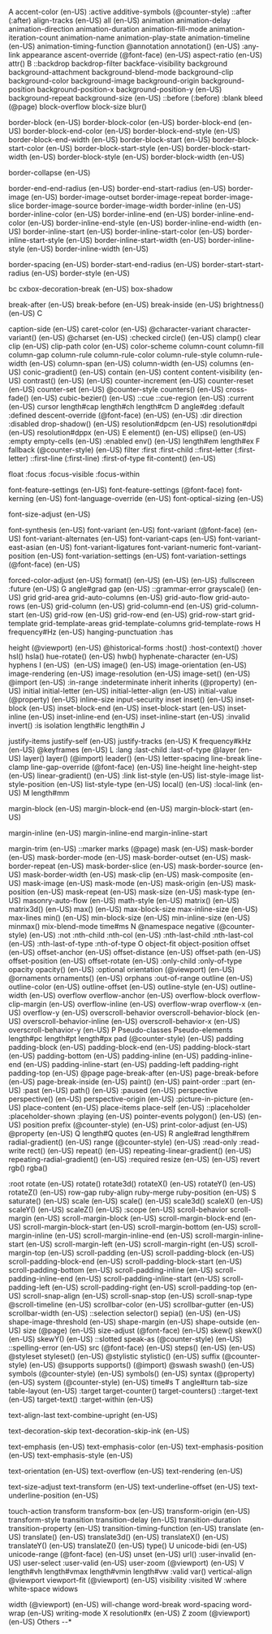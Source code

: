 
A
accent-color (en-US)
:active
additive-symbols (@counter-style)
::after (:after)
align-tracks (en-US)
all
<an-plus-b>
<angle>
<angle-percentage> (en-US)
animation
animation-delay
animation-direction
animation-duration
animation-fill-mode
animation-iteration-count
animation-name
animation-play-state
animation-timeline (en-US)
animation-timing-function
@annotation
annotation() (en-US)
:any-link
appearance
ascent-override (@font-face) (en-US)
aspect-ratio (en-US)
attr()
B
::backdrop
backdrop-filter
backface-visibility
background
background-attachment
background-blend-mode
background-clip
background-color
background-image
background-origin
background-position
background-position-x
background-position-y (en-US)
background-repeat
background-size
<basic-shape> (en-US)
::before (:before)
:blank
bleed (@page)
<blend-mode>
block-overflow
block-size
blur()
<!-- border -->
border-block (en-US)
border-block-color (en-US)
border-block-end (en-US)
border-block-end-color (en-US)
border-block-end-style (en-US)
border-block-end-width (en-US)
border-block-start (en-US)
border-block-start-color (en-US)
border-block-start-style (en-US)
border-block-start-width (en-US)
border-block-style (en-US)
border-block-width (en-US)
<!-- border-bottom
border-bottom-color (en-US) -->
<!-- border-bottom-left-radius (en-US)
border-bottom-right-radius (en-US) -->
<!-- border-bottom-style (en-US)
border-bottom-width (en-US) -->
border-collapse (en-US)
<!-- border-color (en-US) -->
border-end-end-radius (en-US)
border-end-start-radius (en-US)
border-image (en-US)
border-image-outset
border-image-repeat
border-image-slice
border-image-source
border-image-width
border-inline (en-US)
border-inline-color (en-US)
border-inline-end (en-US)
border-inline-end-color (en-US)
border-inline-end-style (en-US)
border-inline-end-width (en-US)
border-inline-start (en-US)
border-inline-start-color (en-US)
border-inline-start-style (en-US)
border-inline-start-width (en-US)
border-inline-style (en-US)
border-inline-width (en-US)
<!-- border-left (en-US)
border-left-color (en-US)
border-left-style (en-US)
border-left-width (en-US) -->
<!-- border-radius -->
<!-- border-right (en-US)
border-right-color (en-US)
border-right-style (en-US)
border-right-width (en-US) -->
border-spacing (en-US)
border-start-end-radius (en-US)
border-start-start-radius (en-US)
border-style (en-US)
<!-- border-top (en-US)
border-top-color (en-US) -->
<!-- border-top-left-radius (en-US)
border-top-right-radius (en-US) -->
<!-- border-top-style (en-US)
border-top-width (en-US)
border-width -->
bc cxbox-decoration-break (en-US)
box-shadow
<!-- box-sizing -->
break-after (en-US)
break-before (en-US)
break-inside (en-US)
brightness() (en-US)
C

caption-side (en-US)
caret-color (en-US)
@character-variant
character-variant() (en-US)
@charset (en-US)
:checked
circle() (en-US)
clamp()
clear
clip (en-US)
clip-path
color (en-US)
color-scheme
column-count
column-fill
column-gap
column-rule
column-rule-color
column-rule-style
column-rule-width (en-US)
column-span (en-US)
column-width (en-US)
columns (en-US)
conic-gradient() (en-US)
contain (en-US)
content
content-visibility (en-US)
contrast() (en-US)
<counter> (en-US)
counter-increment (en-US)
counter-reset (en-US)
counter-set (en-US)
@counter-style
counters() (en-US)
cross-fade() (en-US)
cubic-bezier() (en-US)
::cue
::cue-region (en-US)
:current (en-US)
cursor
<custom-ident>
length#cap
length#ch
length#cm
D
angle#deg
:default
:defined
descent-override (@font-face) (en-US)
<dimension> (en-US)
:dir
direction
:disabled
drop-shadow() (en-US)
resolution#dpcm (en-US)
resolution#dpi (en-US)
resolution#dppx (en-US)
E
element() (en-US)
ellipse() (en-US)
:empty
empty-cells (en-US)
:enabled
env() (en-US)
length#em
length#ex
F
fallback (@counter-style) (en-US)
filter
<filter-function>
:first
:first-child
::first-letter (:first-letter)
::first-line (:first-line)
:first-of-type
fit-content() (en-US)

float
:focus
:focus-visible
:focus-within
<!-- font -->
<!-- font-family -->
font-feature-settings (en-US)
font-feature-settings (@font-face)
font-kerning (en-US)
font-language-override (en-US)
font-optical-sizing (en-US)
<!-- font-size -->
font-size-adjust (en-US)
<!-- font-stretch (en-US) -->
<!-- font-style -->
font-synthesis (en-US)
font-variant (en-US)
font-variant (@font-face) (en-US)
font-variant-alternates (en-US)
font-variant-caps (en-US)
font-variant-east-asian (en-US)
font-variant-ligatures
font-variant-numeric
font-variant-position (en-US)
font-variation-settings (en-US)
font-variation-settings (@font-face) (en-US)
<!-- font-weight -->
forced-color-adjust (en-US)
format() (en-US)
<frequency> (en-US)
<frequency-percentage> (en-US)
:fullscreen
:future (en-US)
G
angle#grad
gap
<gradient> (en-US)
::grammar-error
grayscale() (en-US)
grid
grid-area
grid-auto-columns (en-US)
grid-auto-flow
grid-auto-rows (en-US)
grid-column (en-US)
grid-column-end (en-US)
grid-column-start (en-US)
grid-row (en-US)
grid-row-end (en-US)
grid-row-start
grid-template
grid-template-areas
grid-template-columns
grid-template-rows
H
frequency#Hz (en-US)
hanging-punctuation
:has

height (@viewport) (en-US)
@historical-forms
:host()
:host-context()
:hover
hsl()
hsla()
hue-rotate() (en-US)
hwb()
hyphenate-character (en-US)
hyphens
I
<ident> (en-US)
<image> (en-US)
image() (en-US)
image-orientation (en-US)
image-rendering (en-US)
image-resolution (en-US)
image-set() (en-US)
@import (en-US)
:in-range
:indeterminate
inherit
inherits (@property) (en-US)
initial
initial-letter (en-US)
initial-letter-align (en-US)
initial-value (@property) (en-US)
inline-size
input-security
inset
inset() (en-US)
inset-block (en-US)
inset-block-end (en-US)
inset-block-start (en-US)
inset-inline (en-US)
inset-inline-end (en-US)
inset-inline-start (en-US)
<integer>
:invalid
invert()
:is
isolation
length#ic
length#in
J

justify-items
justify-self (en-US)
justify-tracks (en-US)
K
frequency#kHz (en-US)
@keyframes (en-US)
L
:lang
:last-child
:last-of-type
@layer (en-US)
layer()
layer() (@import)
leader()
<length>
<length-percentage> (en-US)
letter-spacing
line-break
line-clamp
line-gap-override (@font-face) (en-US)
line-height
line-height-step (en-US)
linear-gradient() (en-US)
:link
list-style (en-US)
list-style-image
list-style-position (en-US)
list-style-type (en-US)
local() (en-US)
:local-link (en-US)
M
length#mm
<!-- margin -->
margin-block (en-US)
margin-block-end (en-US)
margin-block-start (en-US)
<!-- margin-bottom -->
margin-inline (en-US)
margin-inline-end
margin-inline-start
<!-- margin-left
margin-right
margin-top -->
margin-trim (en-US)
::marker
marks (@page)
mask (en-US)
mask-border (en-US)
mask-border-mode (en-US)
mask-border-outset (en-US)
mask-border-repeat (en-US)
mask-border-slice (en-US)
mask-border-source (en-US)
mask-border-width (en-US)
mask-clip (en-US)
mask-composite (en-US)
mask-image (en-US)
mask-mode (en-US)
mask-origin (en-US)
mask-position (en-US)
mask-repeat (en-US)
mask-size (en-US)
mask-type (en-US)
masonry-auto-flow (en-US)
math-style (en-US)
matrix() (en-US)
matrix3d() (en-US)
max() (en-US)
max-block-size
max-inline-size (en-US)
max-lines
min() (en-US)
min-block-size (en-US)
min-inline-size (en-US)
minmax()
mix-blend-mode
time#ms
N
@namespace
negative (@counter-style) (en-US)
:not
:nth-child
:nth-col (en-US)
:nth-last-child
:nth-last-col (en-US)
:nth-last-of-type
:nth-of-type
<number>
O
object-fit
object-position
offset (en-US)
offset-anchor (en-US)
offset-distance (en-US)
offset-path (en-US)
offset-position (en-US)
offset-rotate (en-US)
:only-child
:only-of-type
opacity
opacity() (en-US)
:optional
orientation (@viewport) (en-US)
@ornaments
ornaments() (en-US)
orphans
:out-of-range
outline (en-US)
outline-color (en-US)
outline-offset (en-US)
outline-style (en-US)
outline-width (en-US)
overflow
overflow-anchor (en-US)
overflow-block
overflow-clip-margin (en-US)
overflow-inline (en-US)
overflow-wrap
overflow-x (en-US)
overflow-y (en-US)
overscroll-behavior
overscroll-behavior-block (en-US)
overscroll-behavior-inline (en-US)
overscroll-behavior-x (en-US)
overscroll-behavior-y (en-US)
P
Pseudo-classes
Pseudo-elements
length#pc
length#pt
length#px
pad (@counter-style) (en-US)
padding
padding-block (en-US)
padding-block-end (en-US)
padding-block-start (en-US)
padding-bottom (en-US)
padding-inline (en-US)
padding-inline-end (en-US)
padding-inline-start (en-US)
padding-left
padding-right
padding-top (en-US)
@page
page-break-after (en-US)
page-break-before (en-US)
page-break-inside (en-US)
paint() (en-US)
paint-order
::part (en-US)
:past (en-US)
path() (en-US)
:paused (en-US)
<percentage>
perspective
perspective() (en-US)
perspective-origin (en-US)
:picture-in-picture (en-US)
place-content (en-US)
place-items
place-self (en-US)
::placeholder
:placeholder-shown
:playing (en-US)
pointer-events
polygon() (en-US)
<position> (en-US)
position
prefix (@counter-style) (en-US)
print-color-adjust (en-US)
@property (en-US)
Q
length#Q
quotes (en-US)
R
angle#rad
length#rem
radial-gradient() (en-US)
range (@counter-style) (en-US)
<ratio>
:read-only
:read-write
rect() (en-US)
repeat() (en-US)
repeating-linear-gradient() (en-US)
repeating-radial-gradient() (en-US)
:required
resize (en-US)
<resolution> (en-US)
revert
rgb()
rgba()
<!-- :right
right
@right-bottom -->
:root
rotate (en-US)
rotate()
rotate3d()
rotateX() (en-US)
rotateY() (en-US)
rotateZ() (en-US)
row-gap
ruby-align
ruby-merge
ruby-position (en-US)
S
saturate() (en-US)
scale (en-US)
scale() (en-US)
scale3d()
scaleX() (en-US)
scaleY() (en-US)
scaleZ() (en-US)
:scope (en-US)
scroll-behavior
scroll-margin (en-US)
scroll-margin-block (en-US)
scroll-margin-block-end (en-US)
scroll-margin-block-start (en-US)
scroll-margin-bottom (en-US)
scroll-margin-inline (en-US)
scroll-margin-inline-end (en-US)
scroll-margin-inline-start (en-US)
scroll-margin-left (en-US)
scroll-margin-right (en-US)
scroll-margin-top (en-US)
scroll-padding (en-US)
scroll-padding-block (en-US)
scroll-padding-block-end (en-US)
scroll-padding-block-start (en-US)
scroll-padding-bottom (en-US)
scroll-padding-inline (en-US)
scroll-padding-inline-end (en-US)
scroll-padding-inline-start (en-US)
scroll-padding-left (en-US)
scroll-padding-right (en-US)
scroll-padding-top (en-US)
scroll-snap-align (en-US)
scroll-snap-stop (en-US)
scroll-snap-type
@scroll-timeline (en-US)
scrollbar-color (en-US)
scrollbar-gutter (en-US)
scrollbar-width (en-US)
::selection
selector()
sepia() (en-US)
<shape> (en-US)
shape-image-threshold (en-US)
shape-margin (en-US)
shape-outside (en-US)
size (@page) (en-US)
size-adjust (@font-face) (en-US)
skew()
skewX() (en-US)
skewY() (en-US)
::slotted
speak-as (@counter-style) (en-US)
::spelling-error (en-US)
src (@font-face) (en-US)
steps() (en-US)
<string> (en-US)
@styleset
styleset() (en-US)
@stylistic
stylistic() (en-US)
suffix (@counter-style) (en-US)
@supports
supports() (@import)
@swash
swash() (en-US)
symbols (@counter-style) (en-US)
symbols() (en-US)
syntax (@property) (en-US)
system (@counter-style) (en-US)
time#s
T
angle#turn
tab-size
table-layout (en-US)
:target
target-counter()
target-counters()
::target-text (en-US)
target-text()
:target-within (en-US)
<!-- text-align -->
text-align-last
text-combine-upright (en-US)
<!-- text-decoration (en-US)
text-decoration-color (en-US)
text-decoration-line (en-US) -->
text-decoration-skip
text-decoration-skip-ink (en-US)
<!-- text-decoration-style (en-US)
text-decoration-thickness (en-US) -->
text-emphasis (en-US)
text-emphasis-color (en-US)
text-emphasis-position (en-US)
text-emphasis-style (en-US)
<!-- text-indent -->

text-orientation (en-US)
text-overflow (en-US)
text-rendering (en-US)
<!-- text-shadow -->
text-size-adjust
text-transform (en-US)
text-underline-offset (en-US)
text-underline-position (en-US)
<!-- top -->
<!-- @top-center -->
touch-action
transform
transform-box (en-US)
<transform-function>
transform-origin (en-US)
transform-style
transition
transition-delay (en-US)
transition-duration
transition-property (en-US)
transition-timing-function (en-US)
translate (en-US)
translate() (en-US)
translate3d() (en-US)
translateX() (en-US)
translateY() (en-US)
translateZ() (en-US)
type()
U
unicode-bidi (en-US)
unicode-range (@font-face) (en-US)
unset (en-US)
<url>
url()
:user-invalid (en-US)
user-select
:user-valid (en-US)
user-zoom (@viewport) (en-US)
V
length#vh
length#vmax
length#vmin
length#vw
:valid
var()
vertical-align
@viewport
viewport-fit (@viewport) (en-US)
visibility
:visited
W
:where
white-space
widows

width (@viewport) (en-US)
will-change
word-break
word-spacing
word-wrap (en-US)
writing-mode
X
resolution#x (en-US)
Z
zoom (@viewport) (en-US)
Others
--*

